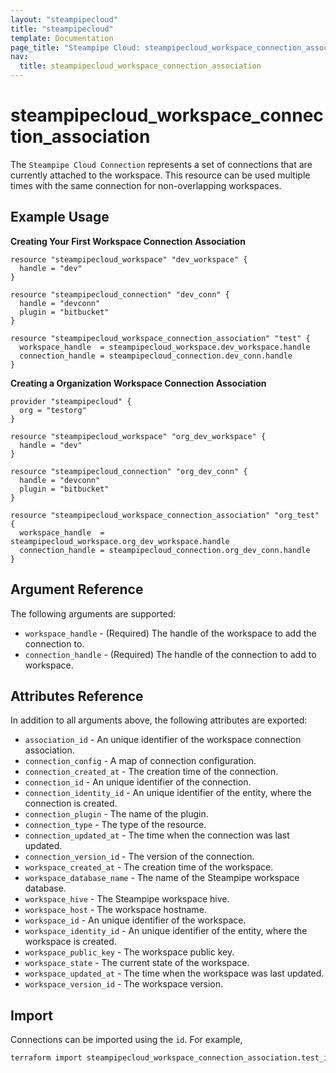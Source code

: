 ```yaml
---
layout: "steampipecloud"
title: "steampipecloud"
template: Documentation
page_title: "Steampipe Cloud: steampipecloud_workspace_connection_association"
nav:
  title: steampipecloud_workspace_connection_association
---
```


# steampipecloud_workspace_connection_association

The `Steampipe Cloud Connection` represents a set of connections that are currently attached to the workspace. This resource can be used multiple times with the same connection for non-overlapping workspaces.

## Example Usage

**Creating Your First Workspace Connection Association**

```hcl
resource "steampipecloud_workspace" "dev_workspace" {
  handle = "dev"
}

resource "steampipecloud_connection" "dev_conn" {
  handle = "devconn"
  plugin = "bitbucket"
}

resource "steampipecloud_workspace_connection_association" "test" {
  workspace_handle  = steampipecloud_workspace.dev_workspace.handle
  connection_handle = steampipecloud_connection.dev_conn.handle
}
```

**Creating a Organization Workspace Connection Association**

```hcl
provider "steampipecloud" {
  org = "testorg"
}

resource "steampipecloud_workspace" "org_dev_workspace" {
  handle = "dev"
}

resource "steampipecloud_connection" "org_dev_conn" {
  handle = "devconn"
  plugin = "bitbucket"
}

resource "steampipecloud_workspace_connection_association" "org_test" {
  workspace_handle  = steampipecloud_workspace.org_dev_workspace.handle
  connection_handle = steampipecloud_connection.org_dev_conn.handle
}
```

## Argument Reference

The following arguments are supported:

- `workspace_handle` - (Required) The handle of the workspace to add the connection to.
- `connection_handle` - (Required) The handle of the connection to add to workspace.

## Attributes Reference

In addition to all arguments above, the following attributes are exported:

- `association_id` - An unique identifier of the workspace connection association.
- `connection_config` - A map of connection configuration.
- `connection_created_at` - The creation time of the connection.
- `connection_id` - An unique identifier of the connection.
- `connection_identity_id` - An unique identifier of the entity, where the connection is created.
- `connection_plugin` - The name of the plugin.
- `connection_type` - The type of the resource.
- `connection_updated_at` - The time when the connection was last updated.
- `connection_version_id` - The version of the connection.
- `workspace_created_at` - The creation time of the workspace.
- `workspace_database_name` - The name of the Steampipe workspace database.
- `workspace_hive` - The Steampipe workspace hive.
- `workspace_host` - The workspace hostname.
- `workspace_id` - An unique identifier of the workspace.
- `workspace_identity_id` - An unique identifier of the entity, where the workspace is created.
- `workspace_public_key` - The workspace public key.
- `workspace_state` - The current state of the workspace.
- `workspace_updated_at` - The time when the workspace was last updated.
- `workspace_version_id` - The workspace version.

## Import

Connections can be imported using the `id`. For example,

```sh
terraform import steampipecloud_workspace_connection_association.test_import dev/devconn
```
